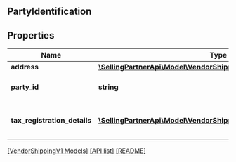 ## PartyIdentification

## Properties

Name | Type | Description | Notes
------------ | ------------- | ------------- | -------------
**address** | [**\SellingPartnerApi\Model\VendorShippingV1\Address**](Address.md) |  | [optional]
**party_id** | **string** | Assigned identification for the party. |
**tax_registration_details** | [**\SellingPartnerApi\Model\VendorShippingV1\TaxRegistrationDetails[]**](TaxRegistrationDetails.md) | Tax registration details of the entity. | [optional]

[[VendorShippingV1 Models]](../) [[API list]](../../Api) [[README]](../../../README.md)
